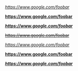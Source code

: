 *https://www.google.com/foobar*

**https://www.google.com/foobar**

***https://www.google.com/foobar***

~~https://www.google.com/foobar~~

_https://www.google.com/foobar_

__https://www.google.com/foobar__

___https://www.google.com/foobar___